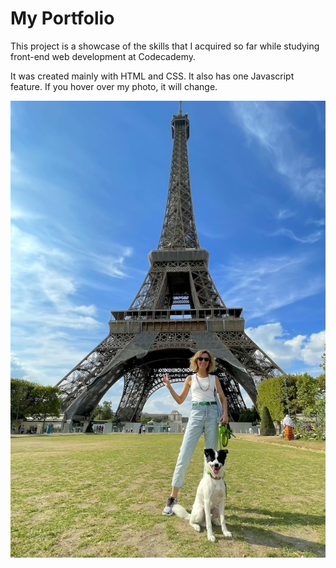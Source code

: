 # My Portfolio
 
This project is a showcase of the skills that I acquired so far while studying front-end web development at Codecademy.

It was created mainly with HTML and CSS. It also has one Javascript feature. If you hover over my photo, it will change.

![my photo](./Images/my%20photo.jpg)

